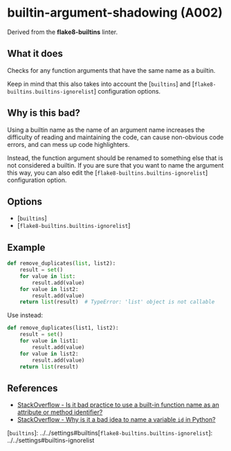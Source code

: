 # builtin-argument-shadowing (A002)

Derived from the **flake8-builtins** linter.

## What it does
Checks for any function arguments that have the same name as a builtin.

Keep in mind that this also takes into account the [`builtins`] and
[`flake8-builtins.builtins-ignorelist`] configuration options.

## Why is this bad?
Using a builtin name as the name of an argument name increases
the difficulty of reading and maintaining the code, can cause
non-obvious code errors, and can mess up code highlighters.

Instead, the function argument should be renamed to something else
that is not considered a builtin. If you are sure that you want
to name the argument this way, you can also edit the [`flake8-builtins.builtins-ignorelist`]
configuration option.

## Options

* [`builtins`]
* [`flake8-builtins.builtins-ignorelist`]

## Example
```python
def remove_duplicates(list, list2):
    result = set()
    for value in list:
        result.add(value)
    for value in list2:
        result.add(value)
    return list(result)  # TypeError: 'list' object is not callable
```

Use instead:
```python
def remove_duplicates(list1, list2):
    result = set()
    for value in list1:
        result.add(value)
    for value in list2:
        result.add(value)
    return list(result)  
```

## References
- [StackOverflow - Is it bad practice to use a built-in function name as an attribute or method identifier?](https://stackoverflow.com/questions/9109333/is-it-bad-practice-to-use-a-built-in-function-name-as-an-attribute-or-method-ide)
- [StackOverflow - Why is it a bad idea to name a variable `id` in Python?](https://stackoverflow.com/questions/77552/id-is-a-bad-variable-name-in-python)

[`builtins`]: ../../settings#builtins[`flake8-builtins.builtins-ignorelist`]: ../../settings#builtins-ignorelist